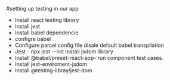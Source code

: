 #setting up testing in our app
- Install react testing library
- Install jest
- Install babel dependencie
- configre babel
- Configure parcel config file disale default babel transpilation
- Jest - npx jest --init
Install jsdom library
- Install @babel/preset-react-app- run component test cases.
- Install jest-enviroment-jsdom
- Install @testing-libray/jest-dom